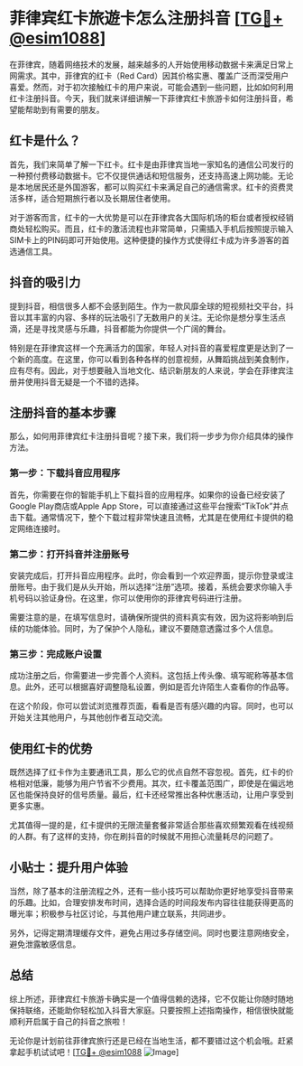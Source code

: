 # 菲律宾红卡旅遊卡怎么注册抖音 [[TG💪+ @esim1088](https://t.me/s/esim1088)]

在菲律宾，随着网络技术的发展，越来越多的人开始使用移动数据卡来满足日常上网需求。其中，菲律宾的红卡（Red Card）因其价格实惠、覆盖广泛而深受用户喜爱。然而，对于初次接触红卡的用户来说，可能会遇到一些问题，比如如何利用红卡注册抖音。今天，我们就来详细讲解一下菲律宾红卡旅游卡如何注册抖音，希望能帮助到有需要的朋友。

## 红卡是什么？

首先，我们来简单了解一下红卡。红卡是由菲律宾当地一家知名的通信公司发行的一种预付费移动数据卡。它不仅提供通话和短信服务，还支持高速上网功能。无论是本地居民还是外国游客，都可以购买红卡来满足自己的通信需求。红卡的资费灵活多样，适合短期旅行者以及长期居住者使用。

对于游客而言，红卡的一大优势是可以在菲律宾各大国际机场的柜台或者授权经销商处轻松购买。而且，红卡的激活流程也非常简单，只需插入手机后按照提示输入SIM卡上的PIN码即可开始使用。这种便捷的操作方式使得红卡成为许多游客的首选通信工具。

## 抖音的吸引力

提到抖音，相信很多人都不会感到陌生。作为一款风靡全球的短视频社交平台，抖音以其丰富的内容、多样的玩法吸引了无数用户的关注。无论你是想分享生活点滴，还是寻找灵感与乐趣，抖音都能为你提供一个广阔的舞台。

特别是在菲律宾这样一个充满活力的国家，年轻人对抖音的喜爱程度更是达到了一个新的高度。在这里，你可以看到各种各样的创意视频，从舞蹈挑战到美食制作，应有尽有。因此，对于想要融入当地文化、结识新朋友的人来说，学会在菲律宾注册并使用抖音无疑是一个不错的选择。

## 注册抖音的基本步骤

那么，如何用菲律宾红卡注册抖音呢？接下来，我们将一步步为你介绍具体的操作方法。

### 第一步：下载抖音应用程序

首先，你需要在你的智能手机上下载抖音的应用程序。如果你的设备已经安装了Google Play商店或Apple App Store，可以直接通过这些平台搜索“TikTok”并点击下载。通常情况下，整个下载过程非常快速且流畅，尤其是在使用红卡提供的稳定网络连接时。

### 第二步：打开抖音并注册账号

安装完成后，打开抖音应用程序。此时，你会看到一个欢迎界面，提示你登录或注册账号。由于我们是从头开始，所以选择“注册”选项。接着，系统会要求你输入手机号码以验证身份。在这里，你可以使用你的菲律宾号码进行注册。

需要注意的是，在填写信息时，请确保所提供的资料真实有效，因为这将影响到后续的功能体验。同时，为了保护个人隐私，建议不要随意透露过多个人信息。

### 第三步：完成账户设置

成功注册之后，你需要进一步完善个人资料。这包括上传头像、填写昵称等基本信息。此外，还可以根据喜好调整隐私设置，例如是否允许陌生人查看你的作品等。

在这个阶段，你可以尝试浏览推荐页面，看看是否有感兴趣的内容。同时，也可以开始关注其他用户，与其他创作者互动交流。

## 使用红卡的优势

既然选择了红卡作为主要通讯工具，那么它的优点自然不容忽视。首先，红卡的价格相对低廉，能够为用户节省不少费用。其次，红卡覆盖范围广，即使是在偏远地区也能保持良好的信号质量。最后，红卡还经常推出各种优惠活动，让用户享受到更多实惠。

尤其值得一提的是，红卡提供的无限流量套餐非常适合那些喜欢频繁观看在线视频的人群。有了这样的支持，你在刷抖音的时候就不用担心流量耗尽的问题了。

## 小贴士：提升用户体验

当然，除了基本的注册流程之外，还有一些小技巧可以帮助你更好地享受抖音带来的乐趣。比如，合理安排发布时间，选择合适的时间段发布内容往往能获得更高的曝光率；积极参与社区讨论，与其他用户建立联系，共同进步。

另外，记得定期清理缓存文件，避免占用过多存储空间。同时也要注意网络安全，避免泄露敏感信息。

## 总结

综上所述，菲律宾红卡旅游卡确实是一个值得信赖的选择，它不仅能让你随时随地保持联络，还能助你轻松加入抖音大家庭。只要按照上述指南操作，相信很快就能顺利开启属于自己的抖音之旅啦！

无论你是计划前往菲律宾旅行还是已经在当地生活，都不要错过这个机会哦。赶紧拿起手机试试吧！[[TG💪+ @esim1088](https://t.me/s/esim1088) ![Image](https://i.postimg.cc/4NQfJmqS/Snipaste-2025-05-13-00-14-12.png)]